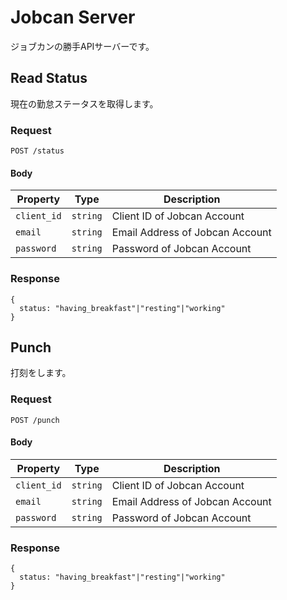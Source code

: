 # Jobcan Server

ジョブカンの勝手APIサーバーです。

## Read Status

現在の勤怠ステータスを取得します。

### Request

```
POST /status
```

#### Body

Property   |Type    |Description
-----------|--------|-------------
`client_id`|`string`|Client ID of Jobcan Account
`email`    |`string`|Email Address of Jobcan Account
`password` |`string`|Password of Jobcan Account

### Response

```
{
  status: "having_breakfast"|"resting"|"working"
}
```

## Punch

打刻をします。

### Request

```
POST /punch
```

#### Body

Property   |Type    |Description
-----------|--------|-------------
`client_id`|`string`|Client ID of Jobcan Account
`email`    |`string`|Email Address of Jobcan Account
`password` |`string`|Password of Jobcan Account

### Response

```
{
  status: "having_breakfast"|"resting"|"working"
}
```
